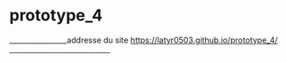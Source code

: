 # prototype_4
________________addresse du site
        https://latyr0503.github.io/prototype_4/
        ____________________________
